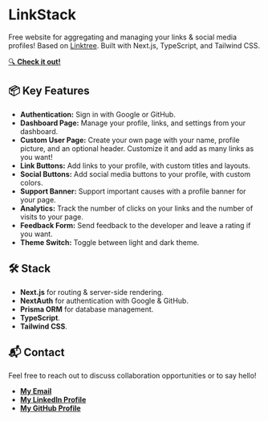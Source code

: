 # LinkStack

Free website for aggregating and managing your links & social media profiles! Based on [Linktree](https://linktr.ee). Built with Next.js, TypeScript, and Tailwind CSS.

[🔍 **Check it out!**](https://linkstack-live.vercel.app)

## 📦 Key Features

- **Authentication:** Sign in with Google or GitHub.
- **Dashboard Page:** Manage your profile, links, and settings from your dashboard.
- **Custom User Page:** Create your own page with your name, profile picture, and an optional header. Customize it and add as many links as you want!
- **Link Buttons:** Add links to your profile, with custom titles and layouts.
- **Social Buttons:** Add social media buttons to your profile, with custom colors.
- **Support Banner:** Support important causes with a profile banner for your page.
- **Analytics:** Track the number of clicks on your links and the number of visits to your page.
- **Feedback Form:** Send feedback to the developer and leave a rating if you want.
- **Theme Switch:** Toggle between light and dark theme.

## 🛠️ Stack

- **Next.js** for routing & server-side rendering.
- **NextAuth** for authentication with Google & GitHub.
- **Prisma ORM** for database management.
- **TypeScript**.
- **Tailwind CSS**.

## 📬 Contact

Feel free to reach out to discuss collaboration opportunities or to say hello!

- [**My Email**](mailto:matheus.felipe.19rt@gmail.com)
- [**My LinkedIn Profile**](https://www.linkedin.com/in/matheus-mortari-19rt)
- [**My GitHub Profile**](https://github.com/matimortari)
